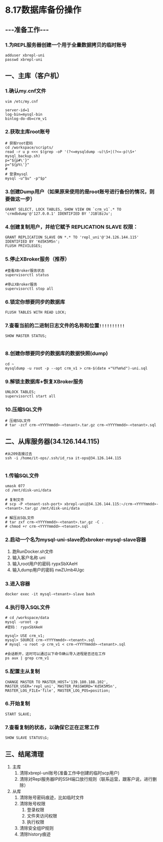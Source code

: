# 8.17数据库备份操作

## ---准备工作---

### 1.为REPL服务器创建一个用于全量数据拷贝的临时账号

```shell
adduser xbrepl-uni
passwd xbrepl-uni
```

## 一、主库（客户机）

### 1.确认my.cnf文件

```shell
vim /etc/my.cnf

server-id=1
log-bin=mysql-bin
binlog-do-db=crm_v1
```

### 2.获取主库root账号

```shell
# 获取root密码
cd /workspace/scripts/
read -r u p <<< $(grep -oP '(?<=mysqldump -u)\S+|(?<=-p)\S+' mysql_backup.sh)
p="${p#\'}"
p="${p%\'}"
#
# 登录mysql
mysql -u"$u" -p"$p"
```

### 3.创建Dump用户（如果原来使用的是root账号进行备份的情况，则要做这一步）

```shell
GRANT SELECT, LOCK TABLES, SHOW VIEW ON `crm_v1`.* TO 'crmdbdump'@'127.0.0.1' IDENTIFIED BY 'J1BlBzJu';
```

### 4.创建复制用户，并给它赋予 REPLICATION SLAVE 权限：

```shell
GRANT REPLICATION SLAVE ON *.* TO 'repl_uni'@'34.126.144.115' IDENTIFIED BY 'Kd5K5M5n';
FLUSH PRIVILEGES;
```

### 5.停止XBroker服务（推荐）

```shell
#查看XBroker服务状态
supervisorctl status

#停止XBroker服务
supervisorctl stop all
```

### 6.锁定你想要同步的数据库

```shell
FLUSH TABLES WITH READ LOCK;
```

### 7.查看当前的二进制日志文件的名称和位置`!!!!!!!!!!`

```shell
SHOW MASTER STATUS;


```

### 8.创建你想要同步的数据库的数据快照(dump)

```shell
cd ~
mysqldump -u root -p --opt crm_v1 > crm-$(date +"%Y%m%d")-uni.sql
```

### 9.解锁主数据库+恢复XBroker服务

```shell
UNLOCK TABLES;
supervisorctl start all
```

### 10.压缩SQL文件

```shell
# 压缩SQL文件
# tar -zcf crm-<YYYYmmdd>-<tenant>.tar.gz crm-<YYYYmmdd>-<tenant>.sql
```

## 二、从库服务器(34.126.144.115)

```shell
#从209连接过去
ssh -i /home/it-ops/.ssh/id_rsa it-ops@34.126.144.115


```



### 1.传输SQL文件

```shell
umask 077
cd /mnt/disk-uni/data

# 复制文件
# scp -P <tenant-ssh-port> xbrepl-uni@34.126.144.115:~/crm-<YYYYmmdd>-<tenant>.tar.gz /mnt/disk-uni/data

# 解压出SQL文件
# tar zxf crm-<YYYYmmdd>-<tenant>.tar.gz -C .
# chmod +r crm-<YYYYmmdd>-<tenant>.sql
```

### 2.启动一个名为mysql-uni-slave的**xbroker-mysql-slave**容器

1. 跑RunDocker.sh文件
2. 输入客户名称 uni
3. 输入root用户的密码 rypxSbXAeH
4. 输入dump用户的密码 nwZUmb4Ugc

### 3.进入容器

```shell
docker exec -it mysql-<tenant>-slave bash
```

### 4.执行导入SQL文件

```shell
# cd /workspace/data
mysql -uroot -p
#密码： rypxSbXAeH

mysql> USE crm_v1;
mysql> SOURCE crm-<YYYYmmdd>-<tenant>.sql
# mysql -u root -p crm_v1 < crm-<YYYYmmdd>-<tenant>.sql

#会话断开，这时可以通过以下命令确认导入进程是否还在工作
ps aux | grep crm_v1
```

### 5.配置主从复制

```shell
CHANGE MASTER TO MASTER_HOST='139.180.188.102', MASTER_USER='repl_uni', MASTER_PASSWORD='Kd5K5M5n', MASTER_LOG_FILE='file', MASTER_LOG_POS=position;
```

### 6.开始复制

```shell
START SLAVE;
```

### 7.查看复制的状态，以确保它正在正常工作

```shell
SHOW SLAVE STATUS\G;
```

## 三、结尾清理

1. 主库
   1. 清除xbrepl-uni账号(准备工作中创建的临时scp用户)
   2. 清除对Repl服务器IP的SSH端口放行规则（联系运营，跟客户说，进行删除）
2. 从库
   1. 清除账号密码痕迹，比如临时文件
   2. 清除账号权限
      1. 登录权限
      2. 文件夹访问权限
      3. 执行权限
   3. 清除安全组IP规则
   4. 清除history痕迹













